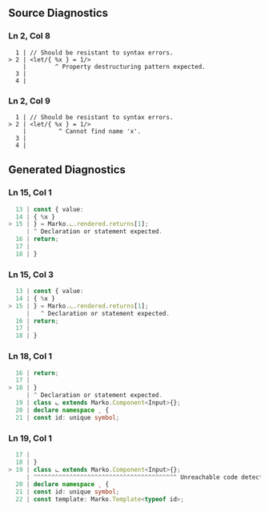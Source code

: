 ## Source Diagnostics
### Ln 2, Col 8
```marko
  1 | // Should be resistant to syntax errors.
> 2 | <let/{ %x } = 1/>
    |        ^ Property destructuring pattern expected.
  3 |
  4 |
```

### Ln 2, Col 9
```marko
  1 | // Should be resistant to syntax errors.
> 2 | <let/{ %x } = 1/>
    |         ^ Cannot find name 'x'.
  3 |
  4 |
```

## Generated Diagnostics
### Ln 15, Col 1
```ts
  13 | const { value:
  14 | { %x }
> 15 | } = Marko.ட.rendered.returns[1];
     | ^ Declaration or statement expected.
  16 | return;
  17 |
  18 | }
```

### Ln 15, Col 3
```ts
  13 | const { value:
  14 | { %x }
> 15 | } = Marko.ட.rendered.returns[1];
     |   ^ Declaration or statement expected.
  16 | return;
  17 |
  18 | }
```

### Ln 18, Col 1
```ts
  16 | return;
  17 |
> 18 | }
     | ^ Declaration or statement expected.
  19 | class ட extends Marko.Component<Input>{};
  20 | declare namespace ˍ {
  21 | const id: unique symbol;
```

### Ln 19, Col 1
```ts
  17 |
  18 | }
> 19 | class ட extends Marko.Component<Input>{};
     | ^^^^^^^^^^^^^^^^^^^^^^^^^^^^^^^^^^^^^^^^ Unreachable code detected.
  20 | declare namespace ˍ {
  21 | const id: unique symbol;
  22 | const template: Marko.Template<typeof id>;
```

